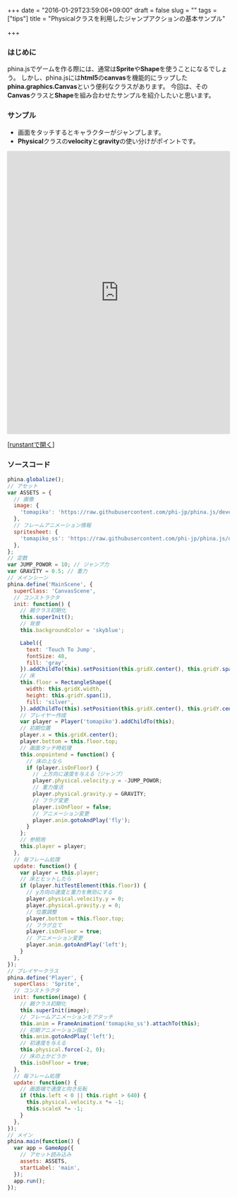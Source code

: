 +++
date = "2016-01-29T23:59:06+09:00"
draft = false
slug = ""
tags = ["tips"]
title = "Physicalクラスを利用したジャンプアクションの基本サンプル"

+++

### はじめに
phina.jsでゲームを作る際には、通常は**Sprite**や**Shape**を使うことになるでしょう。
しかし、phina.jsには**html5**の**canvas**を機能的にラップした**phina.graphics.Canvas**という便利なクラスがあります。
今回は、その**Canvas**クラスと**Shape**を組み合わせたサンプルを紹介したいと思います。

### サンプル
* 画面をタッチするとキャラクターがジャンプします。
* **Physical**クラスの**velocity**と**gravity**の使い分けがポイントです。

<div class='runstant'><iframe src='http://goo.gl/MejrGg' width='100%' height='640px' style='border:0px;box-shadow:0px 0px 2px 0px #aaa'></iframe></div>

[[runstantで開く](http://goo.gl/MejrGg)]

### ソースコード

```js
phina.globalize();
// アセット
var ASSETS = {
  // 画像
  image: {
    'tomapiko': 'https://raw.githubusercontent.com/phi-jp/phina.js/develop/assets/images/tomapiko_ss.png',
  },
  // フレームアニメーション情報
  spritesheet: {
    'tomapiko_ss': 'https://raw.githubusercontent.com/phi-jp/phina.js/develop/assets/tmss/tomapiko.tmss',
  },
};
// 定数
var JUMP_POWOR = 10; // ジャンプ力
var GRAVITY = 0.5; // 重力
// メインシーン
phina.define('MainScene', {
  superClass: 'CanvasScene',
  // コンストラクタ
  init: function() {
    // 親クラス初期化
    this.superInit();
    // 背景
    this.backgroundColor = 'skyblue';

    Label({
      text: 'Touch To Jump',
      fontSize: 48,
      fill: 'gray',
    }).addChildTo(this).setPosition(this.gridX.center(), this.gridY.span(3));
    // 床
    this.floor = RectangleShape({
      width: this.gridX.width,
      height: this.gridY.span(1),
      fill: 'silver',
    }).addChildTo(this).setPosition(this.gridX.center(), this.gridY.center(2));
    // プレイヤー作成
    var player = Player('tomapiko').addChildTo(this);
    // 初期位置
    player.x = this.gridX.center();
    player.bottom = this.floor.top;
    // 画面タッチ時処理
    this.onpointend = function() {
      // 床の上なら
      if (player.isOnFloor) {
        // 上方向に速度を与える（ジャンプ）
        player.physical.velocity.y = -JUMP_POWOR;
        // 重力復活
        player.physical.gravity.y = GRAVITY;
        // フラグ変更
        player.isOnFloor = false;
        // アニメーション変更
        player.anim.gotoAndPlay('fly');
      }
    };
    // 参照用
    this.player = player;
  },
  // 毎フレーム処理
  update: function() {
    var player = this.player;
    // 床とヒットしたら
    if (player.hitTestElement(this.floor)) {
      // y方向の速度と重力を無効にする
      player.physical.velocity.y = 0;
      player.physical.gravity.y = 0;
      // 位置調整
      player.bottom = this.floor.top;
      // フラグ立て
      player.isOnFloor = true;
      // アニメーション変更
      player.anim.gotoAndPlay('left');
    }
  },
});
// プレイヤークラス
phina.define('Player', {
  superClass: 'Sprite',
  // コンストラクタ
  init: function(image) {
    // 親クラス初期化
    this.superInit(image);
    // フレームアニメーションをアタッチ
    this.anim = FrameAnimation('tomapiko_ss').attachTo(this);
    // 初期アニメーション指定
    this.anim.gotoAndPlay('left');
    // 初速度を与える
    this.physical.force(-2, 0);
    // 床の上かどうか
    this.isOnFloor = true;
  },
  // 毎フレーム処理
  update: function() {
    // 画面端で速度と向き反転
    if (this.left < 0 || this.right > 640) {
      this.physical.velocity.x *= -1;
      this.scaleX *= -1;
    }
  },
});
// メイン
phina.main(function() {
  var app = GameApp({
    // アセット読み込み
    assets: ASSETS,
    startLabel: 'main',
  });
  app.run();
});

```
